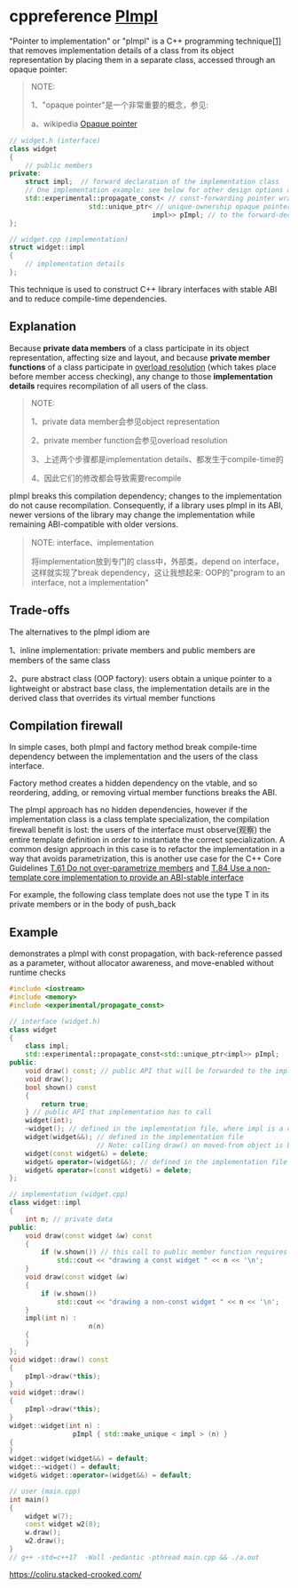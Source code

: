 # cppreference [PImpl](https://en.cppreference.com/w/cpp/language/pimpl) 

"Pointer to implementation" or "pImpl" is a C++ programming technique[[1\]](https://en.cppreference.com/w/cpp/language/pimpl#cite_note-1) that removes implementation details of a class from its object representation by placing them in a separate class, accessed through an opaque pointer:

> NOTE: 
>
> 1、"opaque pointer"是一个非常重要的概念，参见:
>
> a、wikipedia [Opaque pointer](https://en.wikipedia.org/wiki/Opaque_pointer)

```C++
// widget.h (interface)
class widget
{
	// public members
private:
	struct impl;  // forward declaration of the implementation class
	// One implementation example: see below for other design options and trade-offs
	std::experimental::propagate_const< // const-forwarding pointer wrapper
					std::unique_ptr< // unique-ownership opaque pointer
									impl>> pImpl; // to the forward-declared implementation class
};

// widget.cpp (implementation)
struct widget::impl
{
	// implementation details
};

```

This technique is used to construct C++ library interfaces with stable ABI and to reduce compile-time dependencies.

## Explanation

Because **private data members** of a class participate in its object representation, affecting size and layout, and because **private member functions** of a class participate in [overload resolution](https://en.cppreference.com/w/cpp/language/overload_resolution) (which takes place before member access checking), any change to those **implementation details** requires recompilation of all users of the class.

> NOTE: 
>
> 1、private data member会参见object representation
>
> 2、private member function会参见overload resolution
>
> 3、上述两个步骤都是implementation details、都发生于compile-time的
>
> 4、因此它们的修改都会导致需要recompile
>
> 

pImpl breaks this compilation dependency; changes to the implementation do not cause recompilation. Consequently, if a library uses pImpl in its ABI, newer versions of the library may change the implementation while remaining ABI-compatible with older versions.

> NOTE: interface、implementation
>
> 将implementation放到专门的 class中，外部类，depend on interface，这样就实现了break dependency，这让我想起来: OOP的"program to an interface,  not a implementation"

## Trade-offs

The alternatives to the pImpl idiom are

1、inline implementation: private members and public members are members of the same class

2、pure abstract class (OOP factory): users obtain a unique pointer to a lightweight or abstract base class, the implementation details are in the derived class that overrides its virtual member functions

## Compilation firewall

In simple cases, both pImpl and factory method break compile-time dependency between the implementation and the users of the class interface. 

Factory method creates a hidden dependency on the vtable, and so reordering, adding, or removing virtual member functions breaks the ABI. 

The pImpl approach has no hidden dependencies, however if the implementation class is a class template specialization, the compilation firewall benefit is lost: the users of the interface must observe(观察) the entire template definition in order to instantiate the correct specialization. A common design approach in this case is to refactor the implementation in a way that avoids parametrization, this is another use case for the C++ Core Guidelines [T.61 Do not over-parametrize members](https://github.com/isocpp/CppCoreGuidelines/blob/master/CppCoreGuidelines.md#Rt-scary) and [T.84 Use a non-template core implementation to provide an ABI-stable interface](https://github.com/isocpp/CppCoreGuidelines/blob/master/CppCoreGuidelines.md#t84-use-a-non-template-core-implementation-to-provide-an-abi-stable-interface)

For example, the following class template does not use the type T in its private members or in the body of push_back





## Example

demonstrates a pImpl with const propagation, with back-reference passed as a parameter, without allocator awareness, and move-enabled without runtime checks

```C++
#include <iostream>
#include <memory>
#include <experimental/propagate_const>

// interface (widget.h)
class widget
{
	class impl;
	std::experimental::propagate_const<std::unique_ptr<impl>> pImpl;
public:
	void draw() const; // public API that will be forwarded to the implementation
	void draw();
	bool shown() const
	{
		return true;
	} // public API that implementation has to call
	widget(int);
	~widget(); // defined in the implementation file, where impl is a complete type
	widget(widget&&); // defined in the implementation file
					  // Note: calling draw() on moved-from object is UB
	widget(const widget&) = delete;
	widget& operator=(widget&&); // defined in the implementation file
	widget& operator=(const widget&) = delete;
};

// implementation (widget.cpp)
class widget::impl
{
	int n; // private data
public:
	void draw(const widget &w) const
	{
		if (w.shown()) // this call to public member function requires the back-reference
			std::cout << "drawing a const widget " << n << '\n';
	}
	void draw(const widget &w)
	{
		if (w.shown())
			std::cout << "drawing a non-const widget " << n << '\n';
	}
	impl(int n) :
					n(n)
	{
	}
};
void widget::draw() const
{
	pImpl->draw(*this);
}
void widget::draw()
{
	pImpl->draw(*this);
}
widget::widget(int n) :
				pImpl { std::make_unique < impl > (n) }
{
}
widget::widget(widget&&) = default;
widget::~widget() = default;
widget& widget::operator=(widget&&) = default;

// user (main.cpp)
int main()
{
	widget w(7);
	const widget w2(8);
	w.draw();
	w2.draw();
}
// g++ -std=c++17  -Wall -pedantic -pthread main.cpp && ./a.out
```

https://coliru.stacked-crooked.com/